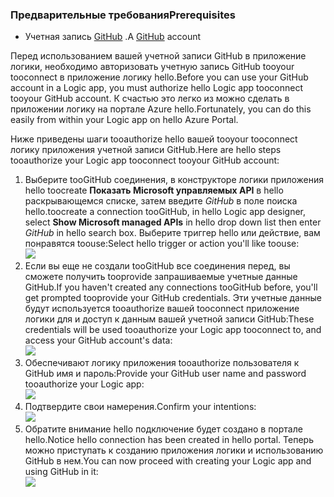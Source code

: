 ### <a name="prerequisites"></a><span data-ttu-id="42452-101">Предварительные требования</span><span class="sxs-lookup"><span data-stu-id="42452-101">Prerequisites</span></span>
* <span data-ttu-id="42452-102">Учетная запись [GitHub](http://GitHub.com) .</span><span class="sxs-lookup"><span data-stu-id="42452-102">A [GitHub](http://GitHub.com) account</span></span> 

<span data-ttu-id="42452-103">Перед использованием вашей учетной записи GitHub в приложение логики, необходимо авторизовать учетную запись GitHub tooyour tooconnect в приложение логику hello.</span><span class="sxs-lookup"><span data-stu-id="42452-103">Before you can use your GitHub account in a Logic app, you must authorize hello Logic app tooconnect tooyour GitHub account.</span></span> <span data-ttu-id="42452-104">К счастью это легко из можно сделать в приложении логику на портале Azure hello.</span><span class="sxs-lookup"><span data-stu-id="42452-104">Fortunately, you can do this easily from within your Logic app on hello Azure Portal.</span></span> 

<span data-ttu-id="42452-105">Ниже приведены шаги tooauthorize hello вашей tooyour tooconnect логику приложения учетной записи GitHub.</span><span class="sxs-lookup"><span data-stu-id="42452-105">Here are hello steps tooauthorize your Logic app tooconnect tooyour GitHub account:</span></span>

1. <span data-ttu-id="42452-106">Выберите tooGitHub соединения, в конструкторе логики приложения hello toocreate **Показать Microsoft управляемых API** в hello раскрывающемся списке, затем введите *GitHub* в поле поиска hello.</span><span class="sxs-lookup"><span data-stu-id="42452-106">toocreate a connection tooGitHub, in hello Logic app designer, select **Show Microsoft managed APIs** in hello drop down list then enter *GitHub* in hello search box.</span></span> <span data-ttu-id="42452-107">Выберите триггер hello или действие, вам понравятся toouse:</span><span class="sxs-lookup"><span data-stu-id="42452-107">Select hello trigger or action you'll like toouse:</span></span>  
   ![](./media/connectors-create-api-github/github-1.png)
2. <span data-ttu-id="42452-108">Если вы еще не создали tooGitHub все соединения перед, вы сможете получить tooprovide запрашиваемые учетные данные GitHub.</span><span class="sxs-lookup"><span data-stu-id="42452-108">If you haven't created any connections tooGitHub before, you'll get prompted tooprovide your GitHub credentials.</span></span> <span data-ttu-id="42452-109">Эти учетные данные будут используется tooauthorize вашей tooconnect приложение логики для и доступ к данным вашей учетной записи GitHub:</span><span class="sxs-lookup"><span data-stu-id="42452-109">These credentials will be used tooauthorize your Logic app tooconnect to, and access your GitHub account's data:</span></span>  
   ![](./media/connectors-create-api-github/github-2.png)
3. <span data-ttu-id="42452-110">Обеспечивают логику приложения tooauthorize пользователя к GitHub имя и пароль:</span><span class="sxs-lookup"><span data-stu-id="42452-110">Provide your GitHub user name and password tooauthorize your Logic app:</span></span>  
   ![](./media/connectors-create-api-github/github-3.png)   
4. <span data-ttu-id="42452-111">Подтвердите свои намерения.</span><span class="sxs-lookup"><span data-stu-id="42452-111">Confirm your intentions:</span></span>  
   ![](./media/connectors-create-api-github/github-4.png)   
5. <span data-ttu-id="42452-112">Обратите внимание hello подключение будет создано в портале hello.</span><span class="sxs-lookup"><span data-stu-id="42452-112">Notice hello connection has been created in hello portal.</span></span> <span data-ttu-id="42452-113">Теперь можно приступать к созданию приложения логики и использованию GitHub в нем.</span><span class="sxs-lookup"><span data-stu-id="42452-113">You can now proceed with creating your Logic app and using GitHub in it:</span></span>   
   ![](./media/connectors-create-api-github/github-5.png)   

